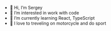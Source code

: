 - 👋 Hi, I’m Sergey
- 👀 I’m interested in work with code
- 🌱 I’m currently learning React, TypeScript
- 💞️ I love to treveling on motorcycle and do sport

<!---
Driv3r034/Driv3r034 is a ✨ special ✨ repository because its `README.md` (this file) appears on your GitHub profile.
You can click the Preview link to take a look at your changes.
--->
